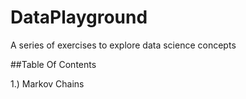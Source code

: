 # DataPlayground
A series of exercises to explore data science concepts


##Table Of Contents

1.) Markov Chains
